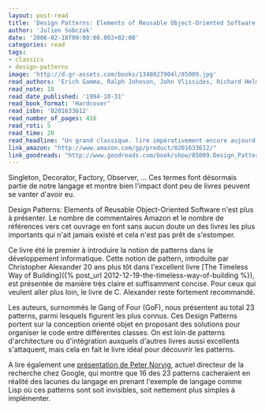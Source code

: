 ```yaml
---
layout: post-read
title: 'Design Patterns: Elements of Reusable Object-Oriented Software'
author: 'Julien Sobczak'
date: '2006-02-18T09:00:00.002+02:00'
categories: read
tags:
- classics
- design-patterns
image: 'http://d.gr-assets.com/books/1348027904l/85009.jpg'
read_authors: 'Erich Gamma, Ralph Johnson, John Vlissides, Richard Helm'
read_note: 18
read_date_published: '1994-10-31'
read_book_format: 'Hardcover'
read_isbn: '0201633612'
read_number_of_pages: 416
read_roti: 5
read_time: 20
read_headline: "Un grand classique. lire impérativement encore aujourd'hui. Un travail remarquable qui bouleversé notre manière de concevoir les applications et qui provoqué une déferlante de livres autour des patterns, bien trop nombreux pour être tous cités !"
link_amazon: "http://www.amazon.com/gp/product/0201633612/"
link_goodreads: "http://www.goodreads.com/book/show/85009.Design_Patterns"
---
```



Singleton, Decorator, Factory, Observer, ... Ces termes font désormais partie de notre langage et montre bien l'impact dont peu de livres peuvent se vanter d'avoir eu.

Design Patterns: Elements of Reusable Object-Oriented Software n'est plus à présenter. Le nombre de commentaires Amazon et le nombre de références vers cet ouvrage en font sans aucun doute un des livres les plus importants qui n'ait jamais existé et cela n'est pas prêt de s'estomper.

Ce livre été le premier à introduire la notion de patterns dans le développement informatique. Cette notion de pattern, introduite par Christopher Alexander 20 ans plus tôt dans l'excellent livre [The Timeless Way of Building]({% post_url 2012-12-19-the-timeless-way-of-building %}), est présentée de manière très claire et suffisamment concise. Pour ceux qui veulent aller plus loin, le livre de C. Alexander reste fortement recommandé.

Les auteurs, surnommés le Gang of Four (GoF), nous présentent au total 23 patterns, parmi lesquels figurent les plus connus. Ces Design Patterns portent sur la conception orienté objet en proposant des solutions pour organiser le code entre différentes classes. On est loin de patterns d'architecture ou d'intégration auxquels d'autres livres aussi excellents s'attaquent, mais cela en fait le livre idéal pour découvrir les patterns.

A lire également une [présentation de Peter Norvig](http://norvig.com/design-patterns/), actuel directeur de la recherche chez Google, qui montre que 16 des 23 patterns cacheraient en réalité des lacunes du langage en prenant l'exemple de langage comme Lisp où ces patterns sont soit invisibles, soit nettement plus simples à implémenter.

